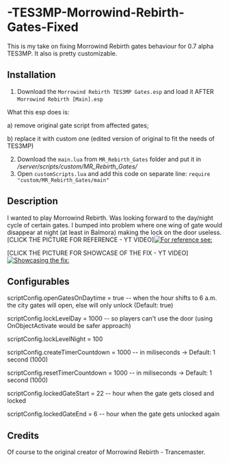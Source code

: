 # -TES3MP-Morrowind-Rebirth-Gates-Fixed
This is my take on fixing Morrowind Rebirth gates behaviour for 0.7 alpha TES3MP.
It also is pretty customizable.

## Installation

1. Download the ```Morrowind Rebirth TES3MP Gates.esp``` and load it AFTER ```Morrowind Rebirth [Main].esp```

What this esp does is: 

a) remove original gate script from affected gates; 

b) replace it with custom one (edited version of original to fit the needs of TES3MP)
                        
         
2. Download the ```main.lua``` from ```MR_Rebirth_Gates``` folder and put it in */server/scripts/custom/MR_Rebirth_Gates/*
3. Open ```customScripts.lua``` and add this code on separate line: ```require "custom/MR_Rebirth_Gates/main"```

## Description

I wanted to play Morrowind Rebirth. Was looking forward to the day/night cycle of certain gates. I bumped into problem where one wing of gate would disappear at night (at least in Balmora) making the lock on the door useless. [CLICK THE PICTURE FOR REFERENCE - YT VIDEO][![For reference see:](https://img.youtube.com/vi/LNbxP7jFMrM/maxresdefault.jpg)](https://youtube.com/watch?v=LNbxP7jFMrM)

[CLICK THE PICTURE FOR SHOWCASE OF THE FIX - YT VIDEO][![Showcasing the fix:](https://img.youtube.com/vi/Ws6H7ahT4QQ/maxresdefault.jpg)](https://youtube.com/watch?v=LNbxP7jFMrM)



## Configurables

scriptConfig.openGatesOnDaytime = true 
-- when the hour shifts to 6 a.m. the city gates will open, else will only unlock (Default: true)

scriptConfig.lockLevelDay = 1000 
-- so players can't use the door (using OnObjectActivate would be safer approach)

scriptConfig.lockLevelNight = 100

scriptConfig.createTimerCountdown = 1000 
-- in miliseconds -> Default: 1 second (1000)

scriptConfig.resetTimerCountdown = 1000 
-- in miliseconds -> Default: 1 second (1000)

scriptConfig.lockedGateStart = 22 
-- hour when the gate gets closed and locked

scriptConfig.lockedGateEnd = 6 
-- hour when the gate gets unlocked again

## Credits

Of course to the original creator of Morrowind Rebirth - Trancemaster.



